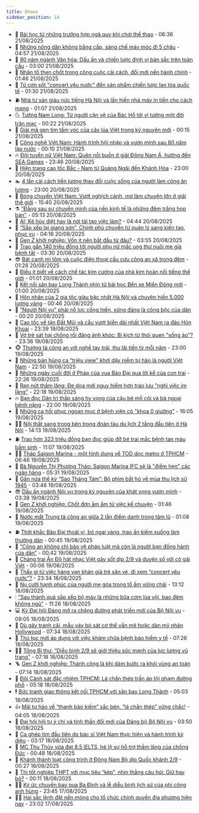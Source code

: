 ```yaml
---
title: Dnews
sidebar_position: 14
---
```


<!-- dantri-dnews:START -->
- 🤠 [Bài học từ những trường hợp ngã quỵ khi chơi thể thao](https://dantri.com.vn/suc-khoe/bai-hoc-tu-nhung-truong-hop-nga-quy-khi-choi-the-thao-20250821111453762.htm) - 06:36 21/08/2025
- 🌈 [Những nông dân không bằng cấp, sáng chế máy móc đi 5 châu](https://dantri.com.vn/khoa-hoc/nhung-nong-dan-khong-bang-cap-sang-che-may-moc-di-5-chau-20250821114640272.htm) - 04:57 21/08/2025
- 🐎 [80 năm ngành Văn hóa: Dấu ấn và chiến lược định vị bản sắc trên toàn cầu](https://dantri.com.vn/giai-tri/80-nam-nganh-van-hoa-dau-an-va-chien-luoc-dinh-vi-ban-sac-tren-toan-cau-20241101062943614.htm) - 03:00 21/08/2025
- 👹 [Nhân tố then chốt trong công cuộc cải cách, đổi mới nền hành chính](https://dantri.com.vn/noi-vu/nhan-to-then-chot-trong-cong-cuoc-cai-cach-doi-moi-nen-hanh-chinh-20250820215117574.htm) - 01:46 21/08/2025
- 🫶 [Từ cơn sốt &quot;concert yêu nước&quot; đến sản phẩm chiến lược lan tỏa quốc tế](https://dantri.com.vn/giai-tri/tu-con-sot-concert-yeu-nuoc-den-san-pham-chien-luoc-lan-toa-quoc-te-20250820014003339.htm) - 01:30 21/08/2025
- ⛽️ [Nhà tư sản giàu nức tiếng Hà Nội và lần hiến nhà máy in tiền cho cách mạng](https://dantri.com.vn/doi-song/nha-tu-san-giau-nuc-tieng-ha-noi-va-lan-hien-nha-may-in-tien-cho-cach-mang-20250817114842485.htm) - 01:07 21/08/2025
- 🌜 [Tướng Nam Long: Từ người cận vệ của Bác Hồ tới vị tướng một đời trận mạc](https://dantri.com.vn/khoa-hoc/tuong-nam-long-tu-nguoi-can-ve-cua-bac-ho-toi-vi-tuong-mot-doi-tran-mac-20250820220347803.htm) - 00:22 21/08/2025
- 💪 [Giải mã gen tìm tầm vóc của cây lúa Việt trong kỷ nguyên mới](https://dantri.com.vn/khoa-hoc/giai-ma-gen-tim-tam-voc-cua-cay-lua-viet-trong-ky-nguyen-moi-20250820180514423.htm) - 00:15 21/08/2025
- 🎊 [Công nghệ Việt Nam: Hành trình hội nhập và vươn mình sau 80 năm lập nước](https://dantri.com.vn/cong-nghe/cong-nghe-viet-nam-hanh-trinh-hoi-nhap-va-vuon-minh-sau-80-nam-lap-nuoc-20250821013603847.htm) - 00:10 21/08/2025
- 🔥 [Đội tuyển nữ Việt Nam: Quên nỗi buồn ở giải Đông Nam Á, hướng đến SEA Games](https://dantri.com.vn/the-thao/doi-tuyen-nu-viet-nam-quen-noi-buon-o-giai-dong-nam-a-huong-den-sea-games-20250820230423139.htm) - 23:46 20/08/2025
- 👀 [Hiện trạng cao tốc Bắc - Nam từ Quảng Ngãi đến Khánh Hòa](https://dantri.com.vn/xa-hoi/hien-trang-cao-toc-bac-nam-tu-quang-ngai-den-khanh-hoa-20250820064424870.htm) - 23:00 20/08/2025
- 🏊 [4 lần cải cách tiền lương thay đổi cuộc sống của người làm công ăn lương](https://dantri.com.vn/noi-vu/4-lan-cai-cach-tien-luong-thay-doi-cuoc-song-cua-nguoi-lam-cong-an-luong-20250819175157933.htm) - 23:00 20/08/2025
- 🥸 [Bóng chuyền Việt Nam: Vượt nghịch cảnh, mơ làm chuyện lớn ở giải thế giới](https://dantri.com.vn/the-thao/bong-chuyen-viet-nam-vuot-nghich-canh-mo-lam-chuyen-lon-o-giai-the-gioi-20250820143046347.htm) - 15:40 20/08/2025
- ⚗️ [“Đằng sau sự chuyển mình của nền kinh tế là những đêm trắng họp bàn”](https://dantri.com.vn/xa-hoi/dang-sau-su-chuyen-minh-cua-nen-kinh-te-la-nhung-dem-trang-hop-ban-20250820120356984.htm) - 05:13 20/08/2025
- 🐲 [AI: Kẻ hủy diệt hay là nơi tái tạo việc làm?](https://dantri.com.vn/kinh-doanh/ai-ke-huy-diet-hay-la-noi-tai-tao-viec-lam-20250820113007216.htm) - 04:44 20/08/2025
- 🌁 [“Sắp xếp lại giang sơn”, Chính phủ chuyển từ quản lý sang kiến tạo, phục vụ](https://dantri.com.vn/xa-hoi/sap-xep-lai-giang-son-chinh-phu-chuyen-tu-quan-ly-sang-kien-tao-phuc-vu-20250820110301920.htm) - 04:16 20/08/2025
- 🧐 [Gen Z khởi nghiệp: Vốn ít nên bắt đầu từ đâu?](https://dantri.com.vn/kinh-doanh/gen-z-khoi-nghiep-von-it-nen-bat-dau-tu-dau-20250804180659429.htm) - 03:55 20/08/2025
- 👹 [Trao gần 140 triệu đồng tới người phụ nữ mắc ung thư nuôi mẹ già bệnh tật](https://dantri.com.vn/tam-long-nhan-ai/trao-gan-140-trieu-dong-toi-nguoi-phu-nu-mac-ung-thu-nuoi-me-gia-benh-tat-20250819194017605.htm) - 03:30 20/08/2025
- 😎 [Bát canh mì tôm và cuộc điện thoại cầu cứu công an xã trong đêm](https://dantri.com.vn/xa-hoi/bat-canh-mi-tom-va-cuoc-dien-thoai-cau-cuu-cong-an-xa-trong-dem-20250820075133194.htm) - 01:26 20/08/2025
- 🤭 [Điều ít biết về cách chế tác kim cương của nhà kim hoàn nổi tiếng thế giới](https://dantri.com.vn/giai-tri/dieu-it-biet-ve-cach-che-tac-kim-cuong-cua-nha-kim-hoan-noi-tieng-the-gioi-20250816183513246.htm) - 01:01 20/08/2025
- 🦣 [Kết nối sân bay Long Thành nhìn từ bài học Bến xe Miền Đông mới](https://dantri.com.vn/xa-hoi/ket-noi-san-bay-long-thanh-nhin-tu-bai-hoc-ben-xe-mien-dong-moi-20250816174545042.htm) - 01:00 20/08/2025
- 🙉 [Hôn nhân của 2 gia tộc giàu bậc nhất Hà Nội và chuyện hiến 5.000 lượng vàng](https://dantri.com.vn/doi-song/hon-nhan-cua-2-gia-toc-giau-bac-nhat-ha-noi-va-chuyen-hien-5000-luong-vang-20250818095642768.htm) - 00:46 20/08/2025
- 🗽 [&quot;Người Nội vụ&quot; phải nỗ lực cống hiến, xứng đáng là công bộc của dân](https://dantri.com.vn/noi-vu/nguoi-noi-vu-phai-no-luc-cong-hien-xung-dang-la-cong-boc-cua-dan-20250819103528948.htm) - 00:20 20/08/2025
- 🐻 [Cao tốc về tận Đất Mũi và cầu vượt biển dài nhất Việt Nam ra đảo Hòn Khoai](https://dantri.com.vn/xa-hoi/cao-toc-ve-tan-dat-mui-va-cau-vuot-bien-dai-nhat-viet-nam-ra-dao-hon-khoai-20250820005342578.htm) - 23:39 19/08/2025
- 🫣 [Vợ trẻ sát hại chồng rồi đăng ảnh khóc: Bi kịch từ thói quen &quot;sống ảo&quot;?](https://dantri.com.vn/doi-song/vo-tre-sat-hai-chong-roi-dang-anh-khoc-bi-kich-tu-thoi-quen-song-ao-20250819172635258.htm) - 23:36 19/08/2025
- 🐵 [Thượng tá công an với nghề tay trái, thu lãi tiền tỷ mỗi năm](https://dantri.com.vn/lao-dong-viec-lam/thuong-ta-cong-an-voi-nghe-tay-trai-thu-lai-tien-ty-moi-nam-20250819154905086.htm) - 23:00 19/08/2025
- 🥷 [Những bản hùng ca “triệu view” khơi dậy niềm tự hào là người Việt Nam](https://dantri.com.vn/giai-tri/nhung-ban-hung-ca-trieu-view-khoi-day-niem-tu-hao-la-nguoi-viet-nam-20250818121950841.htm) - 22:50 19/08/2025
- 🐻 [Những ngày cuối đời ở Pháp của vua Bảo Đại qua lời kể của con trai](https://dantri.com.vn/doi-song/nhung-ngay-cuoi-doi-o-phap-cua-vua-bao-dai-qua-loi-ke-cua-con-trai-20250818011922269.htm) - 22:26 19/08/2025
- 🥸 [Rạn nứt thầm lặng: Đe dọa mới nguy hiểm hơn trào lưu &quot;nghỉ việc im lặng&quot;](https://dantri.com.vn/kinh-doanh/ran-nut-tham-lang-de-doa-moi-nguy-hiem-hon-trao-luu-nghi-viec-im-lang-20250808143808359.htm) - 22:18 19/08/2025
- 🔥 [Bạn đọc Dân trí thắp sáng hy vọng của cậu bé mồ côi và bà ngoại bệnh nặng](https://dantri.com.vn/tam-long-nhan-ai/ban-doc-dan-tri-thap-sang-hy-vong-cua-cau-be-mo-coi-va-ba-ngoai-benh-nang-20250819200455849.htm) - 22:00 19/08/2025
- 🥰 [Những ca hồi phục ngoạn mục ở bệnh viện có &quot;khoa 0 giường&quot;](https://dantri.com.vn/suc-khoe/nhung-ca-hoi-phuc-ngoan-muc-o-benh-vien-co-khoa-0-giuong-20250819173229854.htm) - 16:05 19/08/2025
- 👨‍🏫 [Nội thất sang trọng bên trong đoàn tàu du lịch 2 tầng đầu tiên ở Hà Nội](https://dantri.com.vn/du-lich/noi-that-sang-trong-ben-trong-doan-tau-du-lich-2-tang-dau-tien-o-ha-noi-20250819204525416.htm) - 14:13 19/08/2025
- ⛽️ [Trao hơn 323 triệu đồng bạn đọc giúp đỡ bé trai mắc bệnh tan máu bẩm sinh](https://dantri.com.vn/tam-long-nhan-ai/trao-hon-323-trieu-dong-ban-doc-giup-do-be-trai-mac-benh-tan-mau-bam-sinh-20250819130426604.htm) - 11:07 19/08/2025
- 🧑‍💻 [Tháp Saigon Marina - một hình dung về TOD dọc metro ở TPHCM](https://dantri.com.vn/xa-hoi/thap-saigon-marina-mot-hinh-dung-ve-tod-doc-metro-o-tphcm-20250819122341918.htm) - 06:46 19/08/2025
- 💪 [Bà Nguyễn Thị Phương Thảo: Saigon Marina IFC sẽ là &quot;điểm hẹn&quot; các ngân hàng](https://dantri.com.vn/kinh-doanh/ba-nguyen-thi-phuong-thao-saigon-marina-ifc-se-la-diem-hen-cac-ngan-hang-20250819115602456.htm) - 05:31 19/08/2025
- 🔭 [Gần nửa thế kỷ “Sao Tháng Tám”: Bộ phim bất hủ về mùa thu lịch sử 1945](https://dantri.com.vn/giai-tri/gan-nua-the-ky-sao-thang-tam-bo-phim-bat-hu-ve-mua-thu-lich-su-1945-20250819092453377.htm) - 03:46 19/08/2025
- 😎 [Dấu ấn ngành Nội vụ trong kỷ nguyên của khát vọng vươn mình](https://dantri.com.vn/noi-vu/dau-an-nganh-noi-vu-trong-ky-nguyen-cua-khat-vong-vuon-minh-20250816135917904.htm) - 03:38 19/08/2025
- 🦩 [Gen Z khởi nghiệp: Chốt đơn ầm ầm từ việc kể chuyện](https://dantri.com.vn/kinh-doanh/gen-z-khoi-nghiep-chot-don-am-am-tu-viec-ke-chuyen-20250804074316956.htm) - 01:46 19/08/2025
- 🐻 [Nước mắt Trung tá công an giữa 2 lần điểm danh trong tâm lũ](https://dantri.com.vn/xa-hoi/nuoc-mat-trung-ta-cong-an-giua-2-lan-diem-danh-trong-tam-lu-20250818235643762.htm) - 01:08 19/08/2025
- ⛽️ [Thời khắc Bảo Đại thoái vị, bỏ ngai vàng, trao ấn kiếm xuống làm thường dân](https://dantri.com.vn/doi-song/thoi-khac-bao-dai-thoai-vi-bo-ngai-vang-trao-an-kiem-xuong-lam-thuong-dan-20250815204646237.htm) - 00:45 19/08/2025
- 📝 [“Công an không chỉ bảo vệ pháp luật mà còn là người bạn đồng hành của dân”](https://dantri.com.vn/xa-hoi/cong-an-khong-chi-bao-ve-phap-luat-ma-con-la-nguoi-ban-dong-hanh-cua-dan-20250819070110207.htm) - 00:42 19/08/2025
- 💯 [Chàng trai Ấn Độ hát nhạc Việt gây sốt dịp 2/9 và duyên số với cô gái Việt](https://dantri.com.vn/doi-song/chang-trai-an-do-hat-nhac-viet-gay-sot-dip-29-va-duyen-so-voi-co-gai-viet-20250818091633783.htm) - 00:06 19/08/2025
- 🤠 [Thấy gì từ việc hàng vạn khán giả trẻ săn vé, đi xem “concert yêu nước”?](https://dantri.com.vn/giai-tri/thay-gi-tu-viec-hang-van-khan-gia-tre-san-ve-di-xem-concert-yeu-nuoc-20250818114749088.htm) - 23:34 18/08/2025
- 🧐 [Nụ cười hạnh phúc của người mẹ góa trong tổ ấm vững chãi](https://dantri.com.vn/tam-long-nhan-ai/nu-cuoi-hanh-phuc-cua-nguoi-me-goa-trong-to-am-vung-chai-20250817232441350.htm) - 13:12 18/08/2025
- 🕯 [&quot;Sau thành quả sắp xếp bộ máy là những bữa cơm lùa vội, bao đêm không ngủ&quot;](https://dantri.com.vn/noi-vu/sau-thanh-qua-sap-xep-bo-may-la-nhung-bua-com-lua-voi-bao-dem-khong-ngu-20250818175542624.htm) - 11:26 18/08/2025
- 💻 [Kỳ Đại hội Đảng mở ra chặng đường phát triển mới của Bộ Nội vụ](https://dantri.com.vn/noi-vu/ky-dai-hoi-dang-mo-ra-chang-duong-phat-trien-moi-cua-bo-noi-vu-20250818151947896.htm) - 09:05 18/08/2025
- 🌋 [Dù gây tranh cãi, mẫu váy bó sát cơ thể vẫn mê hoặc dàn mỹ nhân Hollywood](https://dantri.com.vn/giai-tri/du-gay-tranh-cai-mau-vay-bo-sat-co-the-van-me-hoac-dan-my-nhan-hollywood-20250807175105538.htm) - 07:34 18/08/2025
- 🤖 [Thủ tục mới áp dụng với việc khám chữa bệnh bảo hiểm y tế](https://dantri.com.vn/lao-dong-viec-lam/thu-tuc-moi-ap-dung-voi-viec-kham-chua-benh-bao-hiem-y-te-20250818062445501.htm) - 07:26 18/08/2025
- 🧑‍💻 [Tổng Bí thư: “Diễu binh 2/9 sẽ giới thiệu sức mạnh của lực lượng vũ trang”](https://dantri.com.vn/xa-hoi/tong-bi-thu-dieu-binh-29-se-gioi-thieu-suc-manh-cua-luc-luong-vu-trang-20250818135703168.htm) - 07:18 18/08/2025
- 🪜 [Gen Z khởi nghiệp: Thành công là khi dám bước ra khỏi vùng an toàn](https://dantri.com.vn/kinh-doanh/gen-z-khoi-nghiep-thanh-cong-la-khi-dam-buoc-ra-khoi-vung-an-toan-20250730163251363.htm) - 07:14 18/08/2025
- 🚀 [Đội Cảnh sát đặc nhiệm TPHCM: Lá chắn thép trấn áp tội phạm đường phố](https://dantri.com.vn/phap-luat/doi-canh-sat-dac-nhiem-tphcm-la-chan-thep-tran-ap-toi-pham-duong-pho-20250816052241975.htm) - 05:18 18/08/2025
- 🕴 [Bức tranh giao thông kết nối TPHCM với sân bay Long Thành](https://dantri.com.vn/xa-hoi/buc-tranh-giao-thong-ket-noi-tphcm-voi-san-bay-long-thanh-20250813005052550.htm) - 05:03 18/08/2025
- 👍 [Mãi tự hào về “thanh bảo kiếm” sắc bén, “lá chắn thép” vững chắc!](https://dantri.com.vn/xa-hoi/mai-tu-hao-ve-thanh-bao-kiem-sac-ben-la-chan-thep-vung-chac-20250818093805261.htm) - 04:05 18/08/2025
- 🥳 [Đại hội hội tụ ý chí và tinh thần đổi mới của Đảng bộ Bộ Nội vụ](https://dantri.com.vn/noi-vu/dai-hoi-hoi-tu-y-chi-va-tinh-than-doi-moi-cua-dang-bo-bo-noi-vu-20250818095154982.htm) - 03:50 18/08/2025
- 🥳 [Ca ghép tim đầu tiên do bác sĩ Việt Nam thực hiện và hành trình kỳ diệu](https://dantri.com.vn/suc-khoe/ca-ghep-tim-dau-tien-do-bac-si-viet-nam-thuc-hien-va-hanh-trinh-ky-dieu-20250815144607599.htm) - 03:17 18/08/2025
- 🦩 [MC Thu Thủy vừa đạt 8.5 IELTS, hé lộ sự hỗ trợ thầm lặng của chồng Đức](https://dantri.com.vn/giai-tri/mc-thu-thuy-vua-dat-85-ielts-he-lo-su-ho-tro-tham-lang-cua-chong-duc-20250814212008497.htm) - 00:48 18/08/2025
- 🗽 [Khánh thành loạt công trình ở Đông Nam Bộ dịp Quốc khánh 2/9](https://dantri.com.vn/xa-hoi/khanh-thanh-loat-cong-trinh-o-dong-nam-bo-dip-quoc-khanh-29-20250817191916195.htm) - 00:27 18/08/2025
- 🤖 [Thi tốt nghiệp THPT với mục tiêu “kép”, nhìn thẳng câu hỏi: Giữ hay bỏ?](https://dantri.com.vn/giao-duc/thi-tot-nghiep-thpt-voi-muc-tieu-kep-nhin-thang-cau-hoi-giu-hay-bo-20250816204444815.htm) - 00:11 18/08/2025
- 🧑‍🏫 [Ký ức chuyến bay qua Ba Đình và lễ diễu binh lịch sử của phi công anh hùng](https://dantri.com.vn/doi-song/ky-uc-chuyen-bay-qua-ba-dinh-va-le-dieu-binh-lich-su-cua-phi-cong-anh-hung-20250817140220605.htm) - 23:45 17/08/2025
- 👨‍🏫 [Hai sắc lệnh đặt nền móng cho tổ chức chính quyền địa phương hiện nay](https://dantri.com.vn/noi-vu/hai-sac-lenh-dat-nen-mong-cho-to-chuc-chinh-quyen-dia-phuong-hien-nay-20250811190116890.htm) - 23:02 17/08/2025<!-- dantri-dnews:END -->
